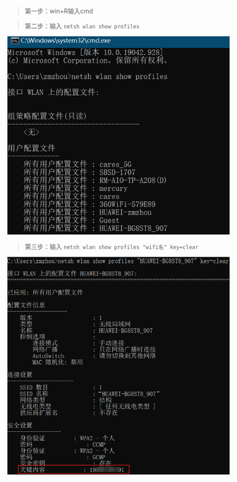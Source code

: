 > 第一步：win+R输入cmd

> 第二步：输入 `netsh wlan show profiles`

![](imgs/step1.png)

> 第三步：输入 `netsh wlan show profiles "wifi名" key=clear`

![](imgs/step2.png)
